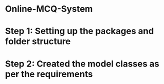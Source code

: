 # Online-MCQ-System
# Step 1: Setting up the packages and folder structure 
# Step 2: Created the model classes as per the requirements